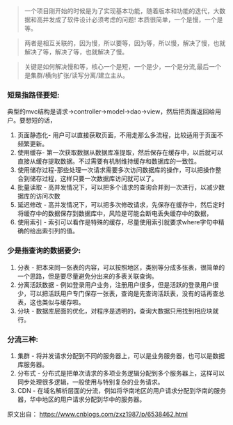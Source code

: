  
> 一个项目刚开始的时候是为了实现基本功能，随着版本和功能的迭代，大数据和高并发成了软件设计必须考虑的问题!
本质很简单，一个是慢，一个是等。

> 两者是相互关联的，因为慢，所以要等，因为等，所以慢，解决了慢，也就解决了等，解决了等，也就解决了慢。

> 关键是如何解决慢和等，核心一个是短，一个是少，一个是分流,最后一个是集群/横向扩张/读写分离/建立主从。

 
### 短是指路径要短:
 

典型的mvc结构是请求->controller->model->dao->view，然后把页面返回给用户。要想短的话，

1. 页面静态化- 用户可以直接获取页面，不用走那么多流程，比较适用于页面不频繁更新。
2. 使用缓存- 第一次获取数据从数据库准提取，然后保存在缓存中，以后就可以直接从缓存提取数据。不过需要有机制维持缓存和数据库的一致性。
3. 使用储存过程-那些处理一次请求需要多次访问数据库的操作，可以把操作整合到储存过程，这样只要一次数据库访问就可以了。
4. 批量读取 - 高并发情况下，可以把多个请求的查询合并到一次进行，以减少数据库的访问次数
5. 延迟修改 - 高并发情况下，可以把多次修改请求，先保存在缓存中，然后定时将缓存中的数据保存到数据库中，风险是可能会断电丢失缓存中的数据，
6. 使用索引 - 索引可以看作是特殊的缓存，尽量使用索引就要求where字句中精确的给出索引列的值。

### 少是指查询的数据要少:
 
1. 分表 - 把本来同一张表的内容，可以按照地区，类别等分成多张表，很简单的一个思路，但是要尽量避免分出来的多表关联查询。
2. 分离活跃数据 - 例如登录用户业务，注册用户很多，但是活跃的登录用户很少，可以把活跃用户专门保存一张表，查询是先查询活跃表，没有的话再查总表，这也类似与缓存啦。
3. 分块 - 数据库层面的优化，对程序是透明的，查询大数据只用找到相应块就行。

### 分流三种:
 
1. 集群 - 将并发请求分配到不同的服务器上，可以是业务服务器，也可以是数据库服务器。
2. 分布式 - 分布式是把单次请求的多项业务逻辑分配到多个服务器上，这样可以同步处理很多逻辑，一般使用与特别复杂的业务请求。
3. CDN - 在域名解析层面的分流，例如将华南地区的用户请求分配到华南的服务器，华中地区的用户请求分配到华中的服务器。


原文出自： https://www.cnblogs.com/zxz1987/p/6538462.html
